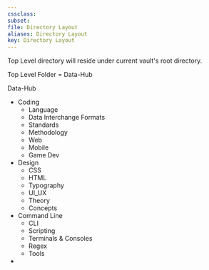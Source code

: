 ```yaml
---
cssclass:
subset:
file: Directory Layout
aliases: Directory Layout
key: Directory Layout
---
```

Top Level directory will reside under current vault's root directory.

Top Level Folder = Data-Hub

Data-Hub
-  Coding
	-  Language
	-  Data Interchange Formats
	-  Standards
	-  Methodology
	-  Web
	-  Mobile
	-  Game Dev
-  Design
	-  CSS
	-  HTML
	-  Typography
	-  UI_UX
	-  Theory
	-  Concepts
-  Command Line
	-  CLI
	-  Scripting
	-  Terminals & Consoles
	-  Regex
	-  Tools
- 